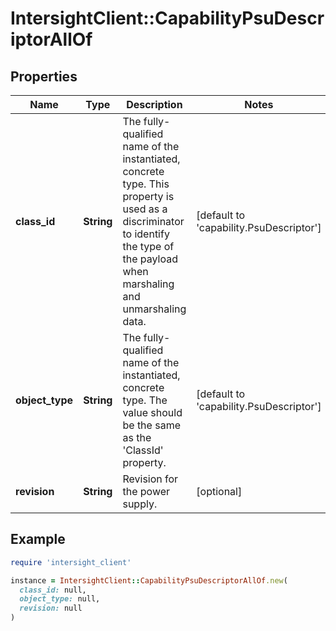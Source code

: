 # IntersightClient::CapabilityPsuDescriptorAllOf

## Properties

| Name | Type | Description | Notes |
| ---- | ---- | ----------- | ----- |
| **class_id** | **String** | The fully-qualified name of the instantiated, concrete type. This property is used as a discriminator to identify the type of the payload when marshaling and unmarshaling data. | [default to &#39;capability.PsuDescriptor&#39;] |
| **object_type** | **String** | The fully-qualified name of the instantiated, concrete type. The value should be the same as the &#39;ClassId&#39; property. | [default to &#39;capability.PsuDescriptor&#39;] |
| **revision** | **String** | Revision for the power supply. | [optional] |

## Example

```ruby
require 'intersight_client'

instance = IntersightClient::CapabilityPsuDescriptorAllOf.new(
  class_id: null,
  object_type: null,
  revision: null
)
```

